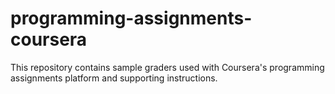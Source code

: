 # programming-assignments-coursera
This repository contains sample graders used with Coursera's programming assignments platform and supporting instructions.
